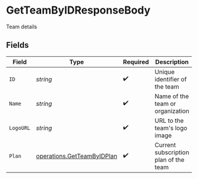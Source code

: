 # GetTeamByIDResponseBody

Team details


## Fields

| Field                                                                    | Type                                                                     | Required                                                                 | Description                                                              | Example                                                                  |
| ------------------------------------------------------------------------ | ------------------------------------------------------------------------ | ------------------------------------------------------------------------ | ------------------------------------------------------------------------ | ------------------------------------------------------------------------ |
| `ID`                                                                     | *string*                                                                 | :heavy_check_mark:                                                       | Unique identifier of the team                                            | 123e4567-e89b-12d3-a456-426614174000                                     |
| `Name`                                                                   | *string*                                                                 | :heavy_check_mark:                                                       | Name of the team or organization                                         | Acme Corporation                                                         |
| `LogoURL`                                                                | *string*                                                                 | :heavy_check_mark:                                                       | URL to the team's logo image                                             | https://cdn.midday.ai/logos/acme-corp.png                                |
| `Plan`                                                                   | [operations.GetTeamByIDPlan](../../models/operations/getteambyidplan.md) | :heavy_check_mark:                                                       | Current subscription plan of the team                                    | pro                                                                      |